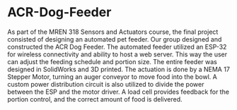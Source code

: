 # ACR-Dog-Feeder
As part of the MREN 318 Sensors and Actuators course, the final project consisted of designing an automated pet feeder. Our group designed and constructed the ACR Dog Feeder. The automated feeder utilized an ESP-32 for wireless connectivity and ability to host a web server. This way the user can adjust the feeding schedule and portion size. The entire feeder was designed in SolidWorks and 3D printed. The actuation is done by a NEMA 17 Stepper Motor, turning an auger conveyor to move food into the bowl. A custom power distribution circuit is also utilized to divide the power between the ESP and the motor driver. A load cell provides feedback for the portion control, and the correct amount of food is delivered. 
